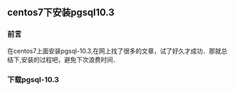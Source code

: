 ## centos7下安装pgsql10.3

### 前言

在centos7上面安装pgsql-10.3,在网上找了很多的文章，试了好久才成功．那就总结下,安装的过程吧，避免下次浪费时间．

### 下载pgsql-10.3

